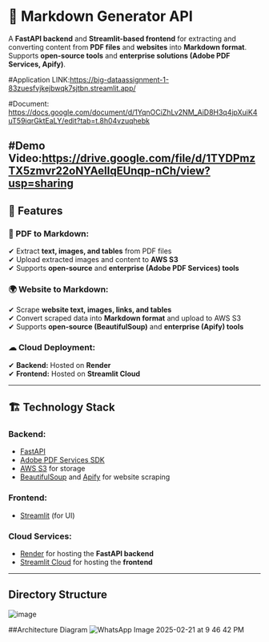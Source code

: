 # 📝 Markdown Generator API

A **FastAPI backend** and **Streamlit-based frontend** for extracting and converting content from **PDF files** and **websites** into **Markdown format**.  
Supports **open-source tools** and **enterprise solutions (Adobe PDF Services, Apify)**.

#Application LINK:https://big-dataassignment-1-83zuesfvjkejbwqk7sjtbn.streamlit.app/

#Document: https://docs.google.com/document/d/1YqnOCiZhLv2NM_AiD8H3q4jpXuiK4uT59iqrGktEaLY/edit?tab=t.8h04vzuqhebk

#Demo Video:https://drive.google.com/file/d/1TYDPmzTX5zmvr22oNYAelIqEUnqp-nCh/view?usp=sharing
---

## 🚀 Features

### 📄 PDF to Markdown:
✔ Extract **text, images, and tables** from PDF files  
✔ Upload extracted images and content to **AWS S3**  
✔ Supports **open-source** and **enterprise (Adobe PDF Services) tools**  

### 🌍 Website to Markdown:
✔ Scrape **website text, images, links, and tables**  
✔ Convert scraped data into **Markdown format** and upload to AWS S3  
✔ Supports **open-source (BeautifulSoup)** and **enterprise (Apify) tools**  

### ☁ Cloud Deployment:
✔ **Backend:** Hosted on **Render**  
✔ **Frontend:** Hosted on **Streamlit Cloud**  

---

## 🏗 Technology Stack

### **Backend:**
- [FastAPI](https://fastapi.tiangolo.com/)
- [Adobe PDF Services SDK](https://developer.adobe.com/document-services/apis/pdf-services/)
- [AWS S3](https://aws.amazon.com/s3/) for storage
- [BeautifulSoup](https://www.crummy.com/software/BeautifulSoup/) and [Apify](https://apify.com/) for website scraping

### **Frontend:**
- [Streamlit](https://streamlit.io/) (for UI)

### **Cloud Services:**
- [Render](https://render.com/) for hosting the **FastAPI backend**
- [Streamlit Cloud](https://streamlit.io/cloud) for hosting the **frontend**

---
## **Directory Structure**
![image](https://github.com/user-attachments/assets/9f2ed582-a88a-44b0-99b8-2ea29d59bdc8)


##Architecture Diagram
![WhatsApp Image 2025-02-21 at 9 46 42 PM](https://github.com/user-attachments/assets/898beb81-8817-4f5f-a454-4d23d7aa81cd)
